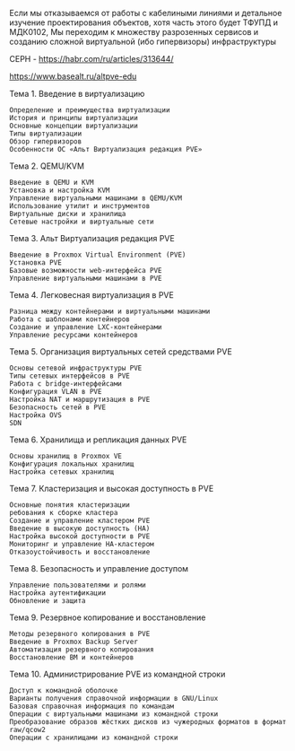 Если мы отказываемся от работы с кабелиными линиями и детальное изучение проектирования объектов, хотя часть этого будет ТФУПД и МДК0102, Мы переходим к множеству разрозенных сервисов и созданию сложной виртуальной (ибо гипервизоры) инфраструктуры

CEPH - https://habr.com/ru/articles/313644/


https://www.basealt.ru/altpve-edu

Тема 1. Введение в виртуализацию

    Определение и преимущества виртуализации
    История и принципы виртуализации
    Основные концепции виртуализации
    Типы виртуализации
    Обзор гипервизоров
    Особенности ОС «Альт Виртуализация редакция PVE»

Тема 2. QEMU/KVM

    Введение в QEMU и KVM
    Установка и настройка KVM
    Управление виртуальными машинами в QEMU/KVM
    Использование утилит и инструментов
    Виртуальные диски и хранилища
    Сетевые настройки и виртуальные сети

Тема 3. Альт Виртуализация редакция PVE

    Введение в Proxmox Virtual Environment (PVE)
    Установка PVE
    Базовые возможности web-интерфейса PVE
    Управление виртуальными машинами в PVE

Тема 4. Легковесная виртуализация в PVE

    Разница между контейнерами и виртуальными машинами
    Работа с шаблонами контейнеров
    Создание и управление LXC-контейнерами
    Управление ресурсами контейнеров

Тема 5. Организация виртуальных сетей средствами PVE

    Основы сетевой инфраструктуры PVE
    Типы сетевых интерфейсов в PVE
    Работа с bridge-интерфейсами
    Конфигурация VLAN в PVE
    Настройка NAT и маршрутизация в PVE
    Безопасность сетей в PVE
    Настройка OVS
    SDN

Тема 6. Хранилища и репликация данных PVE

    Основы хранилищ в Proxmox VE
    Конфигурация локальных хранилищ
    Настройка сетевых хранилищ

Тема 7. Кластеризация и высокая доступность в PVE

    Основные понятия кластеризации
    ребования к сборке кластера
    Создание и управление кластером PVE
    Введение в высокую доступность (HA)
    Настройка высокой доступности в PVE
    Мониторинг и управление HA-кластером
    Отказоустойчивость и восстановление

Тема 8. Безопасность и управление доступом

    Управление пользователями и ролями
    Настройка аутентификации
    Обновление и защита

Тема 9. Резервное копирование и восстановление

    Методы резервного копирования в PVE
    Введение в Proxmox Backup Server
    Автоматизация резервного копирования
    Восстановление ВМ и контейнеров

Тема 10. Администрирование PVE из командной строки

    Доступ к командной оболочке
    Варианты получения справочной информации в GNU/Linux
    Базовая справочная информация по командам
    Операции с виртуальными машинами из командной строки
    Преобразование образов жёстких дисков из чужеродных форматов в формат raw/qcow2
    Операции с хранилищами из командной строки

